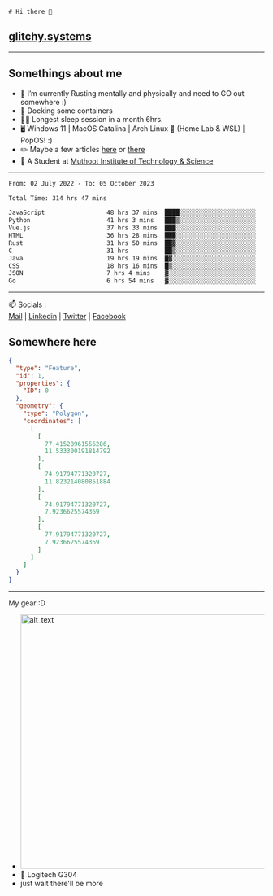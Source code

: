 ```
# Hi there 👋
```
## [glitchy.systems](https://glitchy.systems)
---

## Somethings about me



- 🌱 I’m currently Rusting mentally and physically and need to GO out somewhere :)
- 🐋 Docking some containers
- 😶‍🌫️ Longest sleep session in a month 6hrs.
- 🖥️ Windows 11 | MacOS Catalina | Arch Linux 🦩 (Home Lab & WSL) | PopOS! :)
- ✏️ Maybe a few articles [here](https://medium.com/@advaithnarayanan8) or [there](https://medium.com/@advaithnarayanan8)
- 📑 A Student at [Muthoot Institute of Technology & Science](https://mgmits.ac.in/)



---

<!--START_SECTION:waka-->

```txt
From: 02 July 2022 - To: 05 October 2023

Total Time: 314 hrs 47 mins

JavaScript                 48 hrs 37 mins  ████░░░░░░░░░░░░░░░░░░░░░   15.45 %
Python                     41 hrs 3 mins   ███▒░░░░░░░░░░░░░░░░░░░░░   13.04 %
Vue.js                     37 hrs 33 mins  ███░░░░░░░░░░░░░░░░░░░░░░   11.93 %
HTML                       36 hrs 28 mins  ███░░░░░░░░░░░░░░░░░░░░░░   11.59 %
Rust                       31 hrs 50 mins  ██▓░░░░░░░░░░░░░░░░░░░░░░   10.11 %
C                          31 hrs          ██▒░░░░░░░░░░░░░░░░░░░░░░   09.85 %
Java                       19 hrs 19 mins  █▓░░░░░░░░░░░░░░░░░░░░░░░   06.14 %
CSS                        18 hrs 16 mins  █▒░░░░░░░░░░░░░░░░░░░░░░░   05.81 %
JSON                       7 hrs 4 mins    ▓░░░░░░░░░░░░░░░░░░░░░░░░   02.24 %
Go                         6 hrs 54 mins   ▓░░░░░░░░░░░░░░░░░░░░░░░░   02.20 %
```

<!--END_SECTION:waka-->

---

📫 Socials :<br>
[Mail](mailto:advaithnarayanan8@gmail.com) | [Linkedin](https://www.linkedin.com/in/advaith-narayanan-a72152214/) | [Twitter](https://twitter.com/advaithnarayan) | [Facebook](https://screenmessage.com/qinq)

## Somewhere here

```geojson
{
  "type": "Feature",
  "id": 1,
  "properties": {
    "ID": 0
  },
  "geometry": {
    "type": "Polygon",
    "coordinates": [
      [
        [
          77.41528961556286,
          11.533300191814792
        ],
        [
          74.91794771320727,
          11.823214080851884
        ],
        [
          74.91794771320727,
          7.9236625574369
        ],
        [
          77.91794771320727,
          7.9236625574369
        ]
      ]
    ]
  }
}
```


--- 
My gear :D

- [<img alt="alt_text" width="500px" src="https://valid.x86.fr/cache/banner/xv24bv-6.png" />](https://valid.x86.fr/xv24bv)
- 🐁 Logitech G304
- just wait there'll be more

